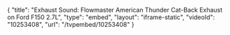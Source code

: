 {
    "title": "Exhaust Sound: Flowmaster American Thunder Cat-Back Exhaust on Ford F150 2.7L",
    "type": "embed",
    "layout": "iframe-static",
    "videoId": "10253408",
    "url": "\/tvpembed\/10253408"
}